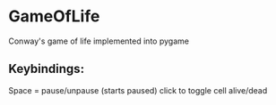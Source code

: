 # GameOfLife
Conway's game of life implemented into pygame

## Keybindings:
Space = pause/unpause (starts paused)
click to toggle cell alive/dead 
